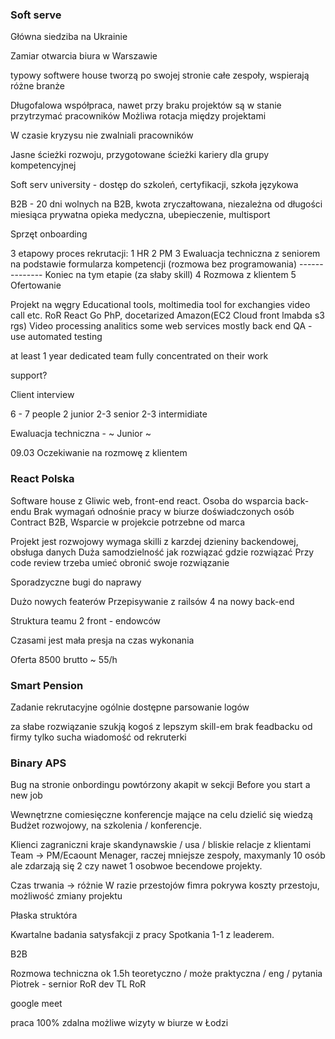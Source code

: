 ### Soft serve

Główna siedziba na Ukrainie

Zamiar otwarcia biura w Warszawie

typowy softwere house
tworzą po swojej stronie całe zespoły,
wspierają różne branże

Długofalowa współpraca, nawet przy braku projektów są w stanie przytrzymać pracowników
Możliwa rotacja między projektami

W czasie kryzysu nie zwalniali pracowników

Jasne ścieżki rozwoju, przygotowane ścieżki kariery dla grupy kompetencyjnej

Soft serv university - dostęp do szkoleń, certyfikacji, szkoła językowa

B2B - 20 dni wolnych na B2B, kwota zryczałtowana, niezależna od długości miesiąca
prywatna opieka medyczna, ubepieczenie, multisport

Sprzęt onboarding

3 etapowy proces rekrutacji:
1 HR
2 PM
3 Ewaluacja techniczna z seniorem na podstawie formularza kompetencji (rozmowa bez programowania)
-------------- Koniec na tym etapie (za słaby skill)
4 Rozmowa z klientem
5 Ofertowanie

Projekt na węgry
Educational tools, moltimedia tool for exchangies video call etc.
RoR React Go PhP, docetarized Amazon(EC2 Cloud front lmabda s3 rgs)
Video processing analitics some web services mostly back end
QA - use automated testing

at least 1 year dedicated team fully concentrated on their work

support?

Client interview

6 - 7 people 2 junior 2-3 senior 2-3 intermidiate

Ewaluacja techniczna - ~ Junior ~

09.03 Oczekiwanie na rozmowę z klientem

### React Polska

Software house z Gliwic web, front-end react.
Osoba do wsparcia back-endu
Brak wymagań odnośnie pracy w biurze
doświadczonych osób
Contract B2B, Wsparcie w projekcie potrzebne od marca

Projekt jest rozwojowy wymaga skilli z karzdej dzieniny backendowej, obsługa danych
Duża samodzielność jak rozwiązać gdzie rozwiązać
Przy code review trzeba umieć obronić swoje rozwiązanie

Sporadzyczne bugi do naprawy

Dużo nowych featerów
Przepisywanie z railsów 4 na nowy back-end

Struktura teamu 2 front - endowców

Czasami jest mała presja na czas wykonania

Oferta 8500 brutto ~ 55/h



### Smart Pension

Zadanie rekrutacyjne ogólnie dostępne parsowanie logów

za słabe rozwiązanie szukją kogoś z lepszym skill-em
brak feadbacku od firmy tylko sucha wiadomość od rekruterki


### Binary APS

Bug na stronie onbordingu powtórzony akapit w sekcji Before you start a new job

Wewnętrzne comiesięczne konferencje mające na celu dzielić się wiedzą
Budżet rozwojowy, na szkolenia / konferencje.

Klienci zagraniczni kraje skandynawskie / usa / bliskie relacje z klientami
Team -> PM/Ecaount Menager, raczej mniejsze zespoły, maxymanly 10 osób
ale zdarzają się 2 czy nawet 1 osobwoe becendowe projekty.

Czas trwania -> różnie
W razie przestojów fimra pokrywa koszty przestoju, możliwość zmiany projektu

Płaska struktóra

Kwartalne badania satysfakcji z pracy
Spotkania 1-1 z leaderem.

B2B

Rozmowa techniczna ok 1.5h teoretyczno / może praktyczna / eng / pytania
Piotrek - sernior RoR dev TL RoR

google meet

praca 100% zdalna możliwe wizyty w biurze w Łodzi
